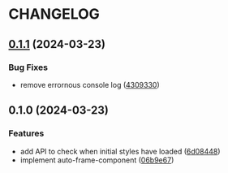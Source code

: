 # CHANGELOG

<!--__CHANGELOG_ENTRY__-->

## [0.1.1](https://github.com/measuredco/auto-frame-component/compare/v0.1.0...v0.1.1) (2024-03-23)


### Bug Fixes

* remove errornous console log ([4309330](https://github.com/measuredco/auto-frame-component/commit/4309330b005876dbefbc9ee1dd7aad41c5d667df))




## 0.1.0 (2024-03-23)


### Features

* add API to check when initial styles have loaded ([6d08448](https://github.com/measuredco/auto-frame-component/commit/6d084486c7bc153121d054eaa8d5d18feea65a86))
* implement auto-frame-component ([06b9e67](https://github.com/measuredco/auto-frame-component/commit/06b9e676410f33c317dbfcb6b4f6a7c7a36c6d7b))



